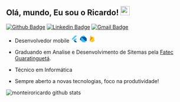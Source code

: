  


## Olá, mundo, Eu sou o Ricardo! <img src="https://github.com/TheDudeThatCode/TheDudeThatCode/blob/master/Assets/Earth.gif" width="25" height="25"/>
[![Github Badge](https://img.shields.io/badge/-Github-000?style=flat-square&logo=Github&logoColor=white&link=https://github.com/monteiroricardo)](https://github.com/monteiroricardo)  [![Linkedin Badge](https://img.shields.io/badge/-LinkedIn-blue?style=flat-square&logo=Linkedin&logoColor=white&link=https://www.linkedin.com/in/ricardohmonteiro/)](https://www.linkedin.com/in/ricardohmonteiro/) [![Gmail Badge](https://img.shields.io/badge/-Gmail-red?style=flat-square&logo=Gmail&logoColor=white&link=monteiro.contato.dev@gmail.com)](https://monteiro.contato.dev@gmail.com)





* Desenvolvedor mobile <code><img height="20" src="https://raw.githubusercontent.com/github/explore/80688e429a7d4ef2fca1e82350fe8e3517d3494d/topics/flutter/flutter.png"></code> <code><img height="20" src="https://raw.githubusercontent.com/github/explore/80688e429a7d4ef2fca1e82350fe8e3517d3494d/topics/dart/dart.png"></code> <code><img height="20" src="https://raw.githubusercontent.com/github/explore/80688e429a7d4ef2fca1e82350fe8e3517d3494d/topics/firebase/firebase.png"></code>

* Graduando em Analise e Desenvolvimento de Sitemas pela [Fatec Guaratinguetá](http://www.fatecguaratingueta.edu.br/).
* Técnico em Informática
* Sempre aberto a novas tecnologias, foco na produtividade!

![monteiroricardo github stats](https://github-readme-stats.vercel.app/api?username=monteiroricardo&show_icons=true&theme=react)

